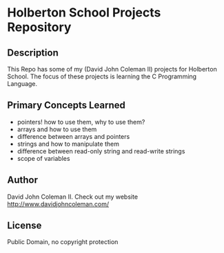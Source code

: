 # Holberton School Projects Repository

## Description

This Repo has some of my (David John Coleman II) projects for Holberton School.
The focus of these projects is learning the C Programming Language.

## Primary Concepts Learned

* pointers! how to use them, why to use them?
* arrays and how to use them
* difference between arrays and pointers
* strings and how to manipulate them
* difference between read-only string and read-write strings
* scope of variables

## Author

David John Coleman II.	Check out my website http://www.davidjohncoleman.com/

## License

Public Domain, no copyright protection